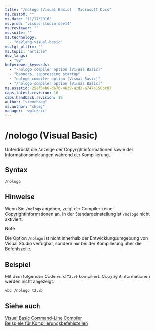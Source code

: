 ```yaml
---
title: "/nologo (Visual Basic) | Microsoft Docs"
ms.custom: ""
ms.date: "11/17/2016"
ms.prod: "visual-studio-dev14"
ms.reviewer: ""
ms.suite: ""
ms.technology: 
  - "devlang-visual-basic"
ms.tgt_pltfrm: ""
ms.topic: "article"
dev_langs: 
  - "VB"
helpviewer_keywords: 
  - "-nologo compiler option [Visual Basic]"
  - "banners, suppressing startup"
  - "nologo compiler option [Visual Basic]"
  - "/nologo compiler option [Visual Basic]"
ms.assetid: 25ef54b6-d676-4639-a2d2-a747a158bc07
caps.latest.revision: 16
caps.handback.revision: 16
author: "stevehoag"
ms.author: "shoag"
manager: "wpickett"
---
```

# /nologo (Visual Basic)
Unterdrückt die Anzeige der Copyrightinformationen sowie der Informationsmeldungen während der Kompilierung.  
  
## Syntax  
  
```  
/nologo  
```  
  
## Hinweise  
 Wenn Sie `/nologo` angeben, zeigt der Compiler keine Copyrightinformationen an.  In der Standardeinstellung ist `/nologo` nicht aktiviert.  
  
> [!NOTE]
>  Die Option `/nologo` ist nicht innerhalb der Entwicklungsumgebung von Visual Studio verfügbar, sondern nur bei der Kompilierung über die Befehlszeile.  
  
## Beispiel  
 Mit dem folgenden Code wird `T2.vb` kompiliert. Copyrightinformationen werden nicht angezeigt.  
  
```  
vbc /nologo t2.vb  
```  
  
## Siehe auch  
 [Visual Basic Command\-Line Compiler](../../../visual-basic/reference/command-line-compiler/index.md)   
 [Beispiele für Kompilierungsbefehlszeilen](../../../visual-basic/reference/command-line-compiler/sample-compilation-command-lines.md)